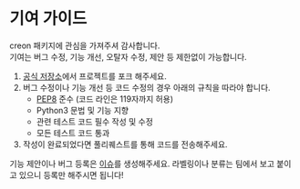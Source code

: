 # 기여 가이드

creon 패키지에 관심을 가져주셔 감사합니다.  
기여는 버그 수정, 기능 개선, 오탈자 수정, 제안 등 제한없이 가능합니다.

1. [공식 저장소](https://github.com/Golden-Goose-Lab/creon)에서 프로젝트를 포크 해주세요.
2. 버그 수정이나 기능 개선 등 코드 수정의 경우 아래의 규칙을 따라야 합니다.
   * [PEP8](https://www.python.org/dev/peps/pep-0008/) 준수 \(코드 라인은 119자까지 허용\)
   * Python3 문법 및 기능 지향
   * 관련 테스트 코드 필수 작성 및 수정 
   * 모든 테스트 코드 통과
3. 작성이 완료되었다면 풀리퀘스트를 통해 코드를 전송해주세요.

기능 제안이나 버그 등록은 [이슈](https://github.com/Golden-Goose-Lab/creon/issues)를 생성해주세요. 라벨링이나 분류는 팀에서 보고 붙이고 있으니 등록만 해주시면 됩니다!





